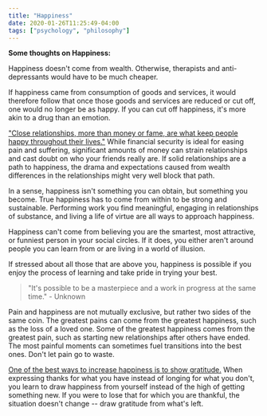```yaml
---
title: "Happiness"
date: 2020-01-26T11:25:49-04:00
tags: ["psychology", "philosophy"]
---
```

**Some thoughts on Happiness:**

Happiness doesn't come from wealth. Otherwise, therapists and anti-depressants would have to be much cheaper.

If happiness came from consumption of goods and services, it would therefore follow that once those goods and services are reduced or cut off, one would no longer be as happy. If you can cut off happiness, it's more akin to a drug than an emotion.

["Close relationships, more than money or fame, are what keep people happy throughout their lives."](https://news.harvard.edu/gazette/story/2017/04/over-nearly-80-years-harvard-study-has-been-showing-how-to-live-a-healthy-and-happy-life/) While financial security is ideal for easing pain and suffering, significant amounts of money can strain relationships and cast doubt on who your friends really are. If solid relationships are a path to happiness, the drama and expectations caused from wealth differences in the relationships might very well block that path.

In a sense, happiness isn't something you can obtain, but something you become. True happiness has to come from within to be strong and sustainable. Performing work you find meaningful, engaging in relationships of substance, and living a life of virtue are all ways to approach happiness.

Happiness can't come from believing you are the smartest, most attractive, or funniest person in your social circles. If it does, you either aren't around people you can learn from or are living in a world of illusion.

If stressed about all those that are above you, happiness is possible if you enjoy the process of learning and take pride in trying your best.

> "It's possible to be a masterpiece and a work in progress at the same time." - Unknown

Pain and happiness are not mutually exclusive, but rather two sides of the same coin. The greatest pains can come from the greatest happiness, such as the loss of a loved one. Some of the greatest happiness comes from the greatest pain, such as starting new relationships after others have ended. The most painful moments can sometimes fuel transitions into the best ones. Don't let pain go to waste.

[One of the best ways to increase happiness is to show gratitude.](https://www.health.harvard.edu/healthbeat/giving-thanks-can-make-you-happier) When expressing thanks for what you have instead of longing for what you don't, you learn to draw happiness from yourself instead of the high of getting something new. If you were to lose that for which you are thankful, the situation doesn't change -- draw gratitude from what's left.

